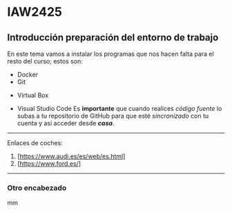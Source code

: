 # IAW2425
## Introducción preparación del entorno de trabajo
En este tema vamos a instalar los programas que nos hacen falta para el resto del curso; estos son:
- Docker
- Git
+ Virtual Box
* Visual Studio Code
Es **importante** que cuando realices *código fuente* lo subas a tu repositorio de GitHub para que esté _sincronizado_ con tu cuenta y así acceder desde ***casa***.
---
Enlaces de coches:
1. [https://www.audi.es/es/web/es.html]
2. [https://www.ford.es/]
___
### Otro encabezado
mm